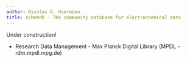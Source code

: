 ```yaml
---
author: Nicolas G. Hoermann
title: echemdb - The community database for electrochemical data
---
```


Under construction!

<!--
# Standardized CV data

In general a CV is the measured current $j = -e \frac{ {\rm d} n_e}{ {\rm d} t}$ while cyclically scanning the potential $\Phi_E$. The current depends on the scan speed $v = \frac{ {\rm }d \Phi_E}{ {\rm d} t}$ as well as the active surface area (number of active surface sites). With

In table we analyse different possible normalization schemes:



Different conventional normalizations are possible

# Data Standardization

In our database we try to follow certain data standards, more or less closely.Some informative websites are listed at the bottom. For maximum compatibility and flexibility we follow the [Data Package](https://specs.frictionlessdata.io/data-package/ ) standard. The Data Package specification does NOT impose any requirements on their form or structure and can therefore be used for packaging any kind of data.


## Data Package
###Definitions

> *Data Package* consists of:
>
> - Metadata that describes the structure and contents of the Data Package
> - Resources such as data files that form the contents of the Data Package



> *Metadata*
>
> - stored in a "Descriptor".
> - Metadata Descriptor MUST be a valid JSON object.
> - MUST be named datapackage.json and it MUST be placed in the top-level directory (relative to any other resources provided as part of the Data Package)
> - MUST contain a resources property describing the data resources, in form of a list of resource descriptors
> - All other properties are considered metadata properties. The descriptor MAY contain any number of other metadata properties.


> *Resource*
>
> - Files bundled locally with the Metadata Descriptor
> - Remote resources, referenced by URL
> - "Inline" data, included directly in the Descriptor
> - The Data Resource Descriptor, that is listed in the Metadata Descriptor MUST be a valid JSON object.


###[Metadata](https://specs.frictionlessdata.io/data-package/#descriptor) example###

```python
jsondict = {
  "name" : "a-unique-human-readable-and-url-usable-identifier",
  "title" : "A nice title",
  "licenses" : [ ... ],
  "sources" : [...],
  # list of the data resources in this data package
  "resources": [...],
  # optionally other json key-value pairs
}
```

###[Data Resource](https://specs.frictionlessdata.io/data-resource/#descriptor) example###
1 resource with all required, recommended and optional properties
```python
[{
  "name": "example data",
  "path": "http://example.com/example.csv",
  "title": "Random data 0",
  "description": "My favourite random data about nothing.",
  "format": "csv",
  "mediatype": "text/csv",
  "encoding": "utf-8",
  "bytes": 1,
  "hash": "",
  "schema": "",
  "sources": "",
  "licenses": ""
}]
```
-->

<!--
## Links
### General
-->

<!-- TODO: Fix broken link to MPDL. (see #71) -->
- Research Data Management - Max Planck Digital Library (MPDL - rdm.mpdl.mpg.de)

<!--
### Data Packages
- https://frictionlessdata.io/
- https://specs.frictionlessdata.io/
- https://specs.frictionlessdata.io/data-package/
- https://specs.frictionlessdata.io/data-resource/
- https://ckan.org/
- https://json-schema.org/understanding-json-schema/about.html#about
-->